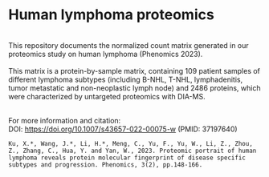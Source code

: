# Human lymphoma proteomics
<br>
This repository documents the normalized count matrix generated in our proteomics study on human lymphoma (Phenomics 2023). <br><br>
This matrix is a protein-by-sample matrix, containing 109 patient samples of different lymphoma subtypes (including B-NHL, T-NHL, lymphadenitis, tumor metastatic and non-neoplastic lymph node) and 2486 proteins, which were characterized by untargeted proteomics with DIA-MS. <br><br>

For more information and citation:<br>
DOI: https://doi.org/10.1007/s43657-022-00075-w (PMID: 37197640)
```
Ku, X.*, Wang, J.*, Li, H.*, Meng, C., Yu, F., Yu, W., Li, Z., Zhou, Z., Zhang, C., Hua, Y. and Yan, W., 2023. Proteomic portrait of human lymphoma reveals protein molecular fingerprint of disease specific subtypes and progression. Phenomics, 3(2), pp.148-166.
```
